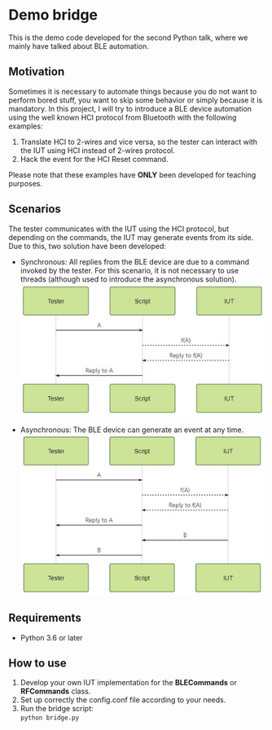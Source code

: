 # Demo bridge

This is the demo code developed for the second Python talk, where we mainly have talked about BLE automation.

## Motivation

Sometimes it is necessary to automate things because you do not want to perform bored stuff, you want to skip some
behavior or simply because it is mandatory. In this project, I will try to introduce a BLE device automation using the 
well known HCI protocol from Bluetooth with the following examples:

1. Translate HCI to 2-wires and vice versa, so the tester can interact with the IUT using HCI instead of 2-wires protocol.
2. Hack the event for the HCI Reset command.

Please note that these examples have **ONLY** been developed for teaching purposes. 

## Scenarios

The tester communicates with the IUT using the HCI protocol, but depending on the commands, the IUT may generate events 
from its side. Due to this, two solution have been developed:

- Synchronous: All replies from the BLE device are due to a command invoked by the tester. For this scenario, 
it is not necessary to use threads (although used to introduce the asynchronous solution). 
![Synchronous](./img/synchronous.JPG)

- Asynchronous: The BLE device can generate an event at any time.
![Asynchronous](./img/asynchronous.JPG)

## Requirements

- Python 3.6 or later

## How to use

1. Develop your own IUT implementation for the **BLECommands** or **RFCommands** class.
2. Set up correctly the config.conf file according to your needs.
3. Run the bridge script:\
     ```python bridge.py```